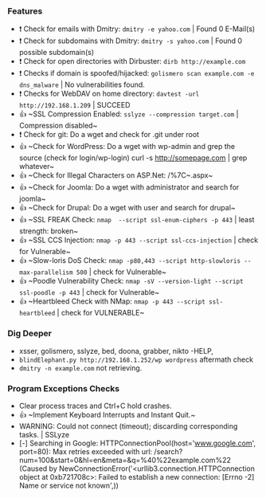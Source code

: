 ### Features

- :heavy_exclamation_mark: Check for emails with Dmitry: `dmitry -e yahoo.com` | Found 0 E-Mail(s)
- :heavy_exclamation_mark: Check for subdomains with Dmitry: `dmitry -s yahoo.com` | Found 0 possible subdomain(s)
- :heavy_exclamation_mark: Check for open directories with Dirbuster: `dirb http://example.com`
- :heavy_exclamation_mark: Checks if domain is spoofed/hijacked: `golismero scan example.com -e dns_malware` | No vulnerabilities found.
- :heavy_exclamation_mark: Checks for WebDAV on home directory: `davtest -url http://192.168.1.209` | SUCCEED
- :thumbsup: ~SSL Compression Enabled: `sslyze --compression target.com` | Compression disabled~
- :heavy_exclamation_mark: Check for git: Do a wget and check for .git under root
- :thumbsup: ~Check for WordPress: Do a wget with wp-admin and grep the source (check for login/wp-login) curl -s http://somepage.com | grep whatever~
- :thumbsup: ~Check for Illegal Characters on ASP.Net: /%7C~.aspx~
- :thumbsup: ~Check for Joomla: Do a wget with administrator and search for joomla~
- :thumbsup: ~Check for Drupal: Do a wget with user and search for drupal~
- :thumbsup: ~SSL FREAK Check: `nmap  --script ssl-enum-ciphers -p 443` | least strength: broken~
- :thumbsup: ~SSL CCS Injection: `nmap -p 443 --script ssl-ccs-injection` | check for Vulnerable~
- :thumbsup: ~Slow-loris DoS Check: `nmap -p80,443 --script http-slowloris --max-parallelism 500` | check for Vulnerable~
- :thumbsup: ~Poodle Vulnerability Check: `nmap -sV --version-light --script ssl-poodle -p 443`  | check for Vulnerable~
- :thumbsup: ~Heartbleed Check with NMap: `nmap -p 443 --script ssl-heartbleed` | check for VULNERABLE~

### Dig Deeper
- xsser, golismero, sslyze, bed, doona, grabber, nikto -HELP, 
- `blindElephant.py http://192.168.1.252/wp wordpress` aftermath check
- `dmitry -n example.com` not retrieving.


### Program Exceptions Checks

- Clear process traces and Ctrl+C hold crashes.
- :thumbsup: ~Implement Keyboard Interrupts and Instant Quit.~
- WARNING: Could not connect (timeout); discarding corresponding tasks. | SSLyze
- [-] Searching in Google:
HTTPConnectionPool(host='www.google.com', port=80): Max retries exceeded with url: /search?num=100&start=0&hl=en&meta=&q=%40%22example.com%22 (Caused by NewConnectionError('<urllib3.connection.HTTPConnection object at 0xb721708c>: Failed to establish a new connection: [Errno -2] Name or service not known',))
